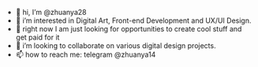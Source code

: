 - 👋 hi, I’m @zhuanya28
- 👀 i’m interested in Digital Art, Front-end Development and UX/UI Design.
- 🌱 right now I am just looking for opportunities to create cool stuff and get paid for it
- 💞️ i’m looking to collaborate on various digital design projects.
- 📫 how to reach me: telegram @zhuanya14

<!---
zhuanya28/zhuanya28 is a ✨ special ✨ repository because its `README.md` (this file) appears on your GitHub profile.
You can click the Preview link to take a look at your changes.
--->
